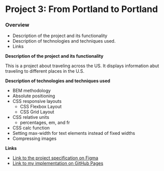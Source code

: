 # Project 3: From Portland to Portland

### Overview
* Description of the project and its functionality
* Description of technologies and techniques used.
* Links

**Description of the project and its functionality**

This is a project about traveling across the US. It displays information abut traveling to
different places in the U.S.

**Description of technologies and techniques used**

* BEM methodology
* Absolute positioning
* CSS responsive layouts
  * CSS Flexbox Layout
  * CSS Grid Layout
* CSS relative units
  * percentages, em, and fr
* CSS calc function
* Setting max-width for text elements instead of fixed widths
* Compressing images

**Links**

* [Link to the project specification on Figma](https://www.figma.com/file/xM9rNsdK4iNcFJmDZho3Aw/Sprint-3%3A-From-Portland-to-Portland-%2F-desktop-%2B-mobile?node-id=500%3A0)
* [Link to my implementation on GitHub Pages](https://iwterry.github.io/web_project_3/index.html)
